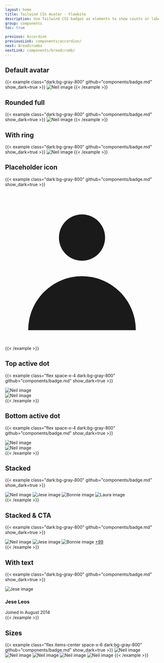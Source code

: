 ```yaml
---
layout: home
title: Tailwind CSS Avatar - Flowbite
description: Use Tailwind CSS badges as elements to show counts or labels separately or inside other components
group: components
toc: true

previous: Accordion
previousLink: components/accordion/
next: Breadcrumbs
nextLink: components/breadcrumb/
---
```


## Default avatar

{{< example class="dark:bg-gray-800" github="components/badge.md" show_dark=true >}}
    <img class="w-10 h-10 rounded" src="/docs/images/people/profile-picture-5.jpg" alt="Neil image">
{{< /example >}}

## Rounded full

{{< example class="dark:bg-gray-800" github="components/badge.md" show_dark=true >}}
    <img class="w-10 h-10 rounded-full" src="/docs/images/people/profile-picture-5.jpg" alt="Neil image">
{{< /example >}}

## With ring

{{< example class="dark:bg-gray-800" github="components/badge.md" show_dark=true >}}
    <img class="w-10 h-10 p-1 rounded-full ring-2 ring-gray-300 dark:ring-gray-500" src="/docs/images/people/profile-picture-5.jpg" alt="Neil image">
{{< /example >}}

## Placeholder icon

{{< example class="dark:bg-gray-800" github="components/badge.md" show_dark=true >}}
<div class="relative w-10 h-10 overflow-hidden bg-gray-100 rounded-full dark:bg-gray-600">
    <svg class="absolute text-gray-300 top-2 dark:text-gray-400" fill="currentColor" viewBox="0 0 20 20" xmlns="http://www.w3.org/2000/svg"><path fill-rule="evenodd" d="M10 9a3 3 0 100-6 3 3 0 000 6zm-7 9a7 7 0 1114 0H3z" clip-rule="evenodd"></path></svg>
</div>
{{< /example >}}

## Top active dot

{{< example class="flex space-x-4 dark:bg-gray-800" github="components/badge.md" show_dark=true >}}
    <div class="relative">
        <img class="w-10 h-10 rounded-full" src="/docs/images/people/profile-picture-5.jpg" alt="Neil image">
        <span class="top-0 left-7 absolute  w-3.5 h-3.5 bg-green-400 border-2 border-white rounded-full"></span>
    </div>
    <div class="relative">
        <img class="w-10 h-10 rounded" src="/docs/images/people/profile-picture-5.jpg" alt="Neil image">
        <span class="absolute top-0 left-8 transform -translate-y-1/2 w-3.5 h-3.5 bg-green-400 border-2 border-white rounded-full"></span>
    </div>
{{< /example >}}

## Bottom active dot

{{< example class="flex space-x-4 dark:bg-gray-800" github="components/badge.md" show_dark=true >}}
    <div class="relative">
        <img class="w-10 h-10 rounded-full" src="/docs/images/people/profile-picture-5.jpg" alt="Neil image">
        <span class="bottom-0 left-7 absolute  w-3.5 h-3.5 bg-green-400 border-2 border-white rounded-full"></span>
    </div>
    <div class="relative">
        <img class="w-10 h-10 rounded" src="/docs/images/people/profile-picture-5.jpg" alt="Neil image">
        <span class="absolute bottom-0 left-8 transform translate-y-1/4 w-3.5 h-3.5 bg-green-400 border-2 border-white rounded-full"></span>
    </div>
{{< /example >}}

## Stacked

{{< example class="dark:bg-gray-800" github="components/badge.md" show_dark=true >}}
    <div class="flex -space-x-4">
        <img class="w-10 h-10 border-2 border-white rounded-full dark:border-gray-800" src="/docs/images/people/profile-picture-5.jpg" alt="Neil image">
        <img class="w-10 h-10 border-2 border-white rounded-full dark:border-gray-800" src="/docs/images/people/profile-picture-2.jpg" alt="Jese image">
        <img class="w-10 h-10 border-2 border-white rounded-full dark:border-gray-800" src="/docs/images/people/profile-picture-3.jpg" alt="Bonnie image">
        <img class="w-10 h-10 border-2 border-white rounded-full dark:border-gray-800" src="/docs/images/people/profile-picture-4.jpg" alt="Laura image">
    </div>
{{< /example >}}

## Stacked & CTA

{{< example class="dark:bg-gray-800" github="components/badge.md" show_dark=true >}}
    <div class="flex -space-x-4">
        <img class="w-10 h-10 border-2 border-white rounded-full dark:border-gray-800" src="/docs/images/people/profile-picture-5.jpg" alt="Neil image">
        <img class="w-10 h-10 border-2 border-white rounded-full dark:border-gray-800" src="/docs/images/people/profile-picture-2.jpg" alt="Jese image">
        <img class="w-10 h-10 border-2 border-white rounded-full dark:border-gray-800" src="/docs/images/people/profile-picture-3.jpg" alt="Bonnie image">
        <a class="flex items-center justify-center w-10 h-10 text-xs font-medium text-white bg-gray-700 border-2 border-white rounded-full hover:bg-gray-600 dark:border-gray-800" href="#">+99</a>
    </div>
{{< /example >}}

## With text

{{< example class="dark:bg-gray-800" github="components/badge.md" show_dark=true >}}
    <div class="flex items-center space-x-4">
        <img class="w-10 h-10 rounded-full" src="/docs/images/people/profile-picture-5.jpg" alt="Jese image">
        <div class="space-y-1 font-medium dark:text-white">
            <h3>Jese Leos</h3>
            <span class="text-sm text-gray-500 dark:text-gray-400">Joined in August 2014</span>
        </div>
    </div>
{{< /example >}}

## Sizes

{{< example class="flex items-center space-x-6 dark:bg-gray-800" github="components/badge.md" show_dark=true >}}
    <img class="w-6 h-6 rounded" src="/docs/images/people/profile-picture-5.jpg" alt="Neil image">
    <img class="w-8 h-8 rounded" src="/docs/images/people/profile-picture-5.jpg" alt="Neil image">
    <img class="w-10 h-10 rounded" src="/docs/images/people/profile-picture-5.jpg" alt="Neil image">
    <img class="w-20 h-20 rounded" src="/docs/images/people/profile-picture-5.jpg" alt="Neil image">
    <img class="rounded w-36 h-36" src="/docs/images/people/profile-picture-5.jpg" alt="Neil image">
{{< /example >}}
